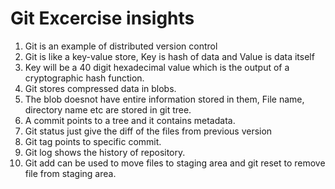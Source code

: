 # Git Excercise insights
1. Git is an example of distributed version control
2. Git is like a key-value store, Key is hash of data and Value is data itself
3. Key will be a 40 digit hexadecimal value which is the output of a cryptographic hash function.
4. Git stores compressed data in blobs.
5. The blob doesnot have entire information stored in them, File name, directory name etc are stored in git tree.
6. A commit points to a tree and it contains metadata.
7. Git status just give the diff of the files from previous version
8. Git tag points to specific commit.
9. Git log shows the history of repository.
10. Git add can be used to move files to staging area and git reset to remove file from staging area.
